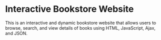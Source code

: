 # Interactive Bookstore Website
This is an interactive and dynamic bookstore website that allows users to browse, search, and view
details of books using HTML, JavaScript, Ajax, and JSON.

